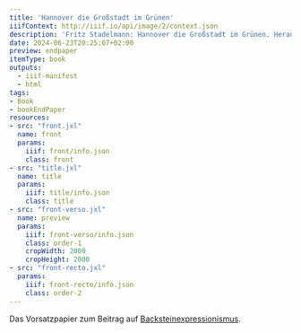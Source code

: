 ```yaml
---
title: 'Hannover die Großstadt im Grünen'
iiifContext: http://iiif.io/api/image/2/context.json
description: 'Fritz Stadelmann: Hannover die Großstadt im Grünen. Herausgegeben und verlegt vom Verkehrs-Verein Hannover e.V., Hannover 1927. <a class="worldcat" href="https://www.worldcat.org/de/title/72612183">&nbsp;</a>'
date: 2024-06-23T20:25:07+02:00
preview: endpaper
itemType: book
outputs:
  - iiif-manifest
  - html
tags:
- Book
- bookEndPaper
resources:
- src: "front.jxl"
  name: front
  params:
    iiif: front/info.json
    class: front
- src: "title.jxl"
  name: title
  params:
    iiif: title/info.json
    class: title
- src: "front-verso.jxl"
  name: preview
  params:
    iiif: front-verso/info.json
    class: order-1
    cropWidth: 2000
    cropHeight: 2000    
- src: "front-recto.jxl"
  params:
    iiif: front-recto/info.json
    class: order-2
---
```


Das Vorsatzpapier zum Beitrag auf [Backsteinexpressionismus](https://backsteinexpressionismus.projektemacher.org/post/hannover-1927/).
